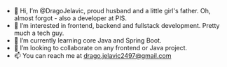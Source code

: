 - 👋 Hi, I’m @DragoJelavic, proud husband and a little girl's father. Oh, almost forgot - also a developer at PIS.
- 👀 I’m interested in frontend, backend and fullstack development. Pretty much a tech guy.
- 🌱 I’m currently learning core Java and Spring Boot.
- 💞️ I’m looking to collaborate on any frontend or Java project.
- 📫 You can reach me at drago.jelavic2497@gmail.com

<!---
DragoJelavic/DragoJelavic is a ✨ special ✨ repository because its `README.md` (this file) appears on your GitHub profile.
You can click the Preview link to take a look at your changes.
--->
